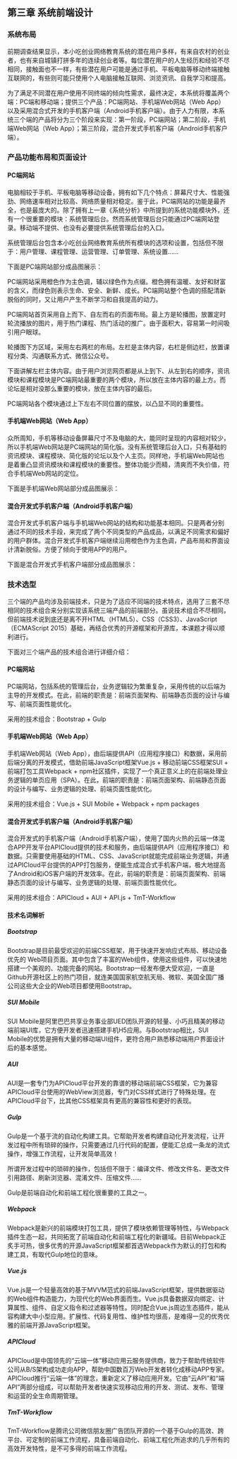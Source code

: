 ## 第三章 系统前端设计

### 系统布局

前期调查结果显示，本小吃创业网络教育系统的潜在用户多样，有来自农村的创业者，也有来自城镇打拼多年的连续创业者等。每位潜在用户的人生经历和经验不尽相同，接触面也不一样，有些潜在用户可能是通过手机、平板电脑等移动终端接触互联网的，有些则可能只使用个人电脑接触互联网、浏览资讯、自我学习和提高。

为了满足不同潜在用户使用不同终端的倾向性需求，最终决定，本系统将覆盖两个端：PC端和移动端；提供三个产品：PC端网站、手机端Web网站（Web App）以及采用混合式开发的手机客户端（Android手机客户端）。由于人力有限，本系统三个端的产品将分为三个阶段来实现：第一阶段，PC端网站；第二阶段，手机端Web网站（Web App）；第三阶段，混合开发式手机客户端（Android手机客户端）。

### 产品功能布局和页面设计

#### PC端网站

电脑相较于手机、平板电脑等移动设备，拥有如下几个特点：屏幕尺寸大、性能强劲、网络速率相对比较高、网络质量相对稳定。鉴于此，PC端网站的功能是最齐全，也是最庞大的。除了拥有上一章《系统分析》中所提到的系统功能模块外，还有一个很重要的模块：系统管理后台。然而系统管理后台只能通过PC端网站登录。移动端不提供、也没有必要提供系统管理后台的入口。

系统管理后台包含本小吃创业网络教育系统所有模块的选项和设置，包括但不限于：用户管理、课程管理、运营管理、订单管理、系统设置……

下面是PC端网站部分成品图展示：

PC端网站采用橙色作为主色调，辅以绿色作为点缀。橙色拥有温暖、友好和财富的含义，而绿色则表示生命、安全、新鲜、成长。PC端网站整个色调的搭配清新脱俗的同时，又让用户产生不断学习和自我提高的动力。

PC端网站首页采用自上而下、自左而右的页面布局。最上方是轮播图，放置定时轮流播放的图片，用于热门课程、热门活动的推广。由于面积大，容易第一时间吸引用户眼球。

轮播图下方区域，采用左右两栏的布局。左栏是主体内容，右栏是侧边栏，放置课程分类、沟通联系方式、微信公众号。

下面讲解左栏主体内容。由于用户浏览网页都是从上到下、从左到右的顺序，资讯模块和课程模块是PC端网站最重要的两个模块，所以放在主体内容的最上方。而论坛是相对没那么重要的模块，放在主体内容的最后。

PC端网站各个模块通过上下左右不同位置的摆放，以凸显不同的重要性。

#### 手机端Web网站（Web App）

众所周知，手机等移动设备屏幕尺寸不及电脑的大，能同时呈现的内容相对较少，所以手机端Web网站是PC端网站的简化版。没有系统管理后台入口，只有基础的资讯模块、课程模块、简化版的论坛以及个人主页。同样地，手机端Web网站也是着重凸显资讯模块和课程模块的重要性。整体功能少而精，清爽而不失价值，符合手机端Web网站的定位。

下面是手机端Web网站部分成品图展示：

#### 混合开发式手机客户端（Android手机客户端）

混合开发式手机客户端与手机端Web网站的结构和功能基本相同。只是两者分别通过不同的技术手段，来完成了两个不同类型的产品成品，以满足不同需求和偏好的用户群体。混合开发式手机客户端继续沿用橙色作为主色调，产品布局和界面设计清新脱俗。方便了倾向于使用APP的用户。

下面是混合开发式手机客户端部分成品图展示：

### 技术选型

三个端的产品均涉及前端技术，只是为了适应不同端的技术特点，选用了三套不尽相同的技术组合来分别实现该系统三端产品的前端部分。虽说技术组合不尽相同，但前端技术说到底还是离不开HTML（HTML5）、CSS（CSS3）、JavaScript（ECMAScript 2015）基础，再结合优秀的开源框架和开源库，本课题才得以顺利进行。

下面对三个端产品的技术组合进行详细介绍：

#### PC端网站

PC端网站，包括系统的管理后台，业务逻辑较为繁重复杂，采用传统的以后端为主导的开发模式。在此，前端的职责是：前端页面架构、前端静态页面的设计与编写、前端页面性能优化。

采用的技术组合：Bootstrap + Gulp

#### 手机端Web网站（Web App）

手机端Web网站（Web App），由后端提供API（应用程序接口）和数据，采用前后端分离的开发模式，借助前端JavaScript框架Vue.js + 移动前端CSS框架SUI + 前端打包工具Webpack + npm社区插件，实现了一个真正意义上的在前端处理业务逻辑的单页应用（SPA）。在此，前端的职责是：前端页面架构、前端静态页面的设计与编写、业务逻辑的处理、前端页面性能优化。

采用的技术组合：Vue.js + SUI Mobile + Webpack + npm packages

#### 混合开发式手机客户端（Android手机客户端）

混合开发式的手机客户端（Android手机客户端），使用了国内火热的云端一体混合APP开发平台APICloud提供的技术和服务，由后端提供API（应用程序接口）和数据。只需要使用基础的HTML、CSS、JavaScript就能完成前端业务逻辑，并通过APICloud平台提供的APP打包服务，便能生成混合式手机客户端，极大地提高了Android和iOS客户端的开发效率。在此，前端的职责是：前端页面架构、前端静态页面的设计与编写、业务逻辑的处理、前端页面性能优化。

采用的技术组合：APICloud + AUI + API.js + TmT-Workflow

#### 技术名词解析

##### Bootstrap

Bootstrap是目前最受欢迎的前端CSS框架，用于快速开发响应式布局、移动设备优先的 Web项目页面。其中包含了丰富的Web组件，使用这些组件，可以快速地搭建一个美观的、功能完备的网站。Bootstrap一经发布便大受欢迎，一直是Github开源社区上的热门项目，就连美国国家航空航天局、微软、美国全国广播公司这些大企业的Web项目都使用Bootstrap。

##### SUI Mobile

SUI Mobile是阿里巴巴共享业务事业部UED团队开源的轻量、小巧且精美的移动端前端UI库，它方便开发者迅速搭建手机H5应用。与Bootstrap相比，SUI Mobile的优势是拥有大量的移动端UI组件，更符合用户熟悉移动端用户界面设计后的基本感觉。

##### AUI

AUI是一套专门为APICloud平台开发的靠谱的移动端前端CSS框架，它为兼容APICloud平台使用的WebView浏览器，专门对CSS样式进行了特殊处理。在APICloud平台下，比其他CSS框架具有更高的兼容性和更好的表现。

##### Gulp

Gulp是一个基于流的自动化构建工具。它帮助开发者构建自动化开发流程，让开发过程中所有琐碎的操作，只需要通过几行代码的配置，便能汇总成一条龙的流式操作，增强工作流程，让开发简单高效！

所谓开发过程中的琐碎的操作，包括但不限于：编译文件、修改文件名、更改文件引用路径、刷新浏览器、混淆文件、压缩文件……

Gulp是前端自动化和前端工程化很重要的工具之一。

##### Webpack

Webpack是新兴的前端模块打包工具，提供了模块依赖管理等特性，与Webpack插件生态一起，共同拓宽了前端自动化和前端工程化的新疆域。目前Webpack正炙手可热，很多优秀的开源JavaScript框架都首选Webpack作为默认的打包和构建工具，有取代Gulp地位的意味。

##### Vue.js

Vue.js是一个轻量高效的基于MVVM范式的前端JavaScript框架，提供数据驱动的Web组件构造能力，为现代化的Web界面而生。Vue.js具备数据双向绑定、计算属性、组件、自定义指令和过滤器等特性。同时配合Vue.js周边生态插件，能从容构建大中小型应用。扩展性、代码复用性、维护性均很高，是难得一见的优秀优雅的前端开源JavaScript框架。

##### APICloud

APICloud是中国领先的“云端一体”移动应用云服务提供商，致力于帮助传统软件公司从B/S架构成功走向APP，帮助中国数百万Web开发者转化成移动APP专家。APICloud推行“云端一体”的理念，重新定义了移动应用开发。它由“云API”和“端API”两部分组成，可以帮助开发者快速实现移动应用的开发、测试、发布、管理和运营的全生命周期管理。

##### TmT-Workflow

TmT-Workflow是腾讯公司微信朋友圈广告团队开源的一个基于Gulp的高效、跨平台、可定制的前端工作流程，具备前端自动化、前端工程化所追求的几乎所有的高效开发特性，是不可多得的前端工作流程。
